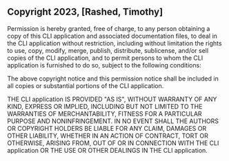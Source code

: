 ## Copyright 2023, [Rashed, Timothy]

Permission is hereby granted, free of charge, to any person obtaining a copy of this CLI application and associated documentation files, to deal in the CLI application without restriction, including without limitation the rights to use, copy, modify, merge, publish, distribute, sublicense, and/or sell copies of the CLI application, and to permit persons to whom the CLI application is furnished to do so, subject to the following conditions:

The above copyright notice and this permission notice shall be included in all copies or substantial portions of the CLI application.

THE CLI application IS PROVIDED "AS IS", WITHOUT WARRANTY OF ANY KIND, EXPRESS OR IMPLIED, INCLUDING BUT NOT LIMITED TO THE WARRANTIES OF MERCHANTABILITY, FITNESS FOR A PARTICULAR PURPOSE AND NONINFRINGEMENT. IN NO EVENT SHALL THE AUTHORS OR COPYRIGHT HOLDERS BE LIABLE FOR ANY CLAIM, DAMAGES OR OTHER LIABILITY, WHETHER IN AN ACTION OF CONTRACT, TORT OR OTHERWISE, ARISING FROM, OUT OF OR IN CONNECTION WITH THE CLI application OR THE USE OR OTHER DEALINGS IN THE CLI application.
